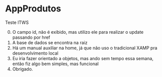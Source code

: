 # AppProdutos
Teste ITWS

0. O campo id, não é exibido, mas utilizo ele para realizar o update passando por href
1. A base de dados se encontra na raiz
2. Há um manual auxiliar na home, já que não uso o tradicional XAMP pra desenvolvimento local
3. Eu iria fazer orientado a objetos, mas ando sem tempo essa semana, então fiz algo bem simples, mas funcional
4. Obrigado.

